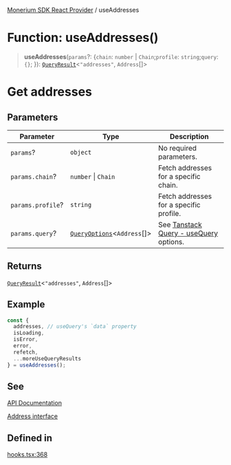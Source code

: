 [Monerium SDK React Provider](../README.md) / useAddresses

# Function: useAddresses()

> **useAddresses**(`params`?: \{`chain`: `number` \| `Chain`;`profile`: `string`;`query`: `{}`; \}): [`QueryResult`](../type-aliases/QueryResult.md)\<`"addresses"`, `Address`[]\>

# Get addresses

## Parameters

| Parameter         | Type                                                             | Description                                                                                                         |
| ----------------- | ---------------------------------------------------------------- | ------------------------------------------------------------------------------------------------------------------- |
| `params`?         | `object`                                                         | No required parameters.                                                                                             |
| `params.chain`?   | `number` \| `Chain`                                              | Fetch addresses for a specific chain.                                                                               |
| `params.profile`? | `string`                                                         | Fetch addresses for a specific profile.                                                                             |
| `params.query`?   | [`QueryOptions`](../type-aliases/QueryOptions.md)\<`Address`[]\> | See [Tanstack Query - useQuery](https://tanstack.com/query/latest/docs/framework/react/reference/useQuery) options. |

## Returns

[`QueryResult`](../type-aliases/QueryResult.md)\<`"addresses"`, `Address`[]\>

## Example

```ts
const {
  addresses, // useQuery's `data` property
  isLoading,
  isError,
  error,
  refetch,
  ...moreUseQueryResults
} = useAddresses();
```

## See

[API Documentation](https://monerium.dev/api-docs-v2#tag/addresses/operation/addresses)

[Address interface](https://github.com/monerium/js-monorepo/blob/main/packages/sdk/docs/generated/interfaces/Address.md)

## Defined in

[hooks.tsx:368](https://github.com/monerium/js-monorepo/blob/main/packages/sdk-react-provider/src/lib/hooks.tsx#L368)
